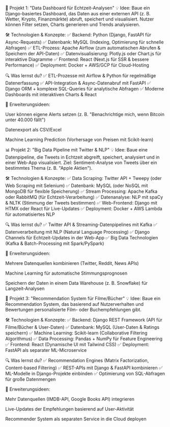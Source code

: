 🚀 Projekt 1: "Data Dashboard für Echtzeit-Analysen"
💡 Idee:
Baue ein Django-basiertes Dashboard, das Daten aus einer externen API (z. B. Wetter, Krypto, Finanzmärkte) abruft, speichert und visualisiert. Nutzer können Filter setzen, Charts generieren und Trends analysieren.

🛠️ Technologien & Konzepte:
✅ Backend: Python (Django, FastAPI für Async-Requests)
✅ Datenbank: MySQL (Indexing, Optimierung für schnelle Abfragen)
✅ ETL-Prozess: Apache Airflow (zum automatischen Abrufen & Speichern der API-Daten)
✅ Datenvisualisierung: Plotly.js oder Chart.js für interaktive Diagramme
✅ Frontend: React (Next.js für SSR & bessere Performance)
✅ Deployment: Docker + AWS/GCP für Cloud-Hosting

🔍 Was lernst du?
✅ ETL-Prozesse mit Airflow & Python für regelmäßige Datenerfassung
✅ API-Integration & Async-Datenabruf mit FastAPI
✅ Django ORM + komplexe SQL-Queries für analytische Abfragen
✅ Moderne Dashboards mit interaktiven Charts & React

🔗 Erweiterungsideen:

User können eigene Alerts setzen (z. B. "Benachrichtige mich, wenn Bitcoin unter 40.000 fällt")

Datenexport als CSV/Excel

Machine Learning Prediction (Vorhersage von Preisen mit Scikit-learn)

📊 Projekt 2: "Big Data Pipeline mit Twitter & NLP"
💡 Idee:
Baue eine Datenpipeline, die Tweets in Echtzeit abgreift, speichert, analysiert und in einer Web-App visualisiert.
Ziel: Sentiment-Analyse von Tweets über ein bestimmtes Thema (z. B. "Apple Aktien").

🛠️ Technologien & Konzepte:
✅ Data Scraping: Twitter API + Tweepy (oder Web Scraping mit Selenium)
✅ Datenbank: MySQL (oder NoSQL mit MongoDB für flexible Speicherung)
✅ Stream Processing: Apache Kafka oder RabbitMQ (für Echtzeit-Verarbeitung)
✅ Datenanalyse: NLP mit spaCy & NLTK (Stimmung der Tweets bestimmen)
✅ Web-Frontend: Django mit HTMX oder React für Live-Updates
✅ Deployment: Docker + AWS Lambda für automatisiertes NLP

🔍 Was lernst du?
✅ Twitter API & Streaming-Datenpipelines mit Kafka
✅ Datenverarbeitung mit NLP (Natural Language Processing)
✅ Django Channels für Echtzeit-Updates in der Web-App
✅ Big Data Technologien (Kafka & Batch-Processing mit Spark/PySpark)

🔗 Erweiterungsideen:

Mehrere Datenquellen kombinieren (Twitter, Reddit, News APIs)

Machine Learning für automatische Stimmungsprognosen

Speichern der Daten in einem Data Warehouse (z. B. Snowflake) für Langzeit-Analysen

🧠 Projekt 3: "Recommendation System für Filme/Bücher"
💡 Idee:
Baue ein Recommendation System, das basierend auf Nutzerverhalten und Bewertungen personalisierte Film- oder Buchempfehlungen gibt.

🛠️ Technologien & Konzepte:
✅ Backend: Django REST Framework (API für Filme/Bücher & User-Daten)
✅ Datenbank: MySQL (User-Daten & Ratings speichern)
✅ Machine Learning: Scikit-learn (Collaborative Filtering Algorithmus)
✅ Data Processing: Pandas + NumPy für Feature Engineering
✅ Frontend: React (Dynamische UI mit Tailwind CSS)
✅ Deployment: FastAPI als separater ML-Microservice

🔍 Was lernst du?
✅ Recommendation Engines (Matrix Factorization, Content-based Filtering)
✅ REST-APIs mit Django & FastAPI kombinieren
✅ ML-Modelle in Django-Projekte einbinden
✅ Optimierung von SQL-Abfragen für große Datenmengen

🔗 Erweiterungsideen:

Mehr Datenquellen (IMDB-API, Google Books API) integrieren

Live-Updates der Empfehlungen basierend auf User-Aktivität

Recommender System als separaten Service in die Cloud deployen
